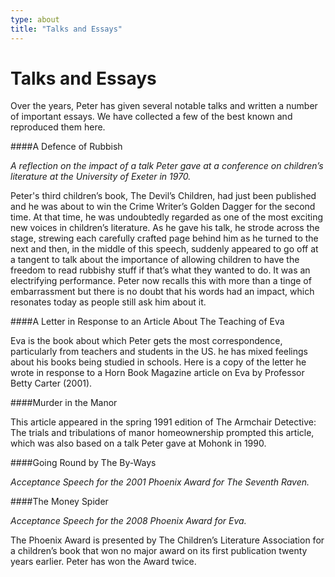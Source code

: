 ```yaml
---
type: about
title: "Talks and Essays"
---
```


Talks and Essays
================
Over the years, Peter has given several notable talks and written a number of important essays. We have collected a few of the best known and reproduced them here.

####A Defence of Rubbish

_A reflection on the impact of a talk Peter gave at a conference on children’s literature at the University of Exeter in 1970._

Peter's third children’s book, The Devil’s Children, had just been published and he was about to win the Crime Writer’s Golden Dagger for the second time. At that time, he was undoubtedly regarded as one of the most exciting new voices in children’s literature.  As he gave his talk, he strode across the stage, strewing each carefully crafted page behind him as he turned to the next and then, in the middle of this speech, suddenly appeared to go off at a tangent to talk about the importance of allowing children to have the freedom to read rubbishy stuff if that’s what they wanted to do.  It was an electrifying performance.  Peter now recalls this with more than a tinge of embarrassment but there is no doubt that his words had an impact, which resonates today as people still ask him about it.

####A Letter in Response to an Article About The Teaching of Eva

Eva is the book about which Peter gets the most correspondence, particularly from teachers and students in the US. he has mixed feelings about his books being studied in schools. Here is a copy of the letter he wrote in response to a Horn Book Magazine article on Eva by Professor Betty Carter (2001).

####Murder in the Manor

This article appeared in the spring 1991 edition of The Armchair Detective: The trials and tribulations of manor homeownership prompted this article, which was also based on a talk Peter gave at Mohonk in 1990.

####Going Round by The By-Ways

_Acceptance Speech for the 2001 Phoenix Award for The Seventh Raven._

####The Money Spider

_Acceptance Speech for the 2008 Phoenix Award for Eva._

The Phoenix Award is presented by The Children’s Literature Association for a children’s book that won no major award on its first publication twenty years earlier. Peter has won the Award twice.
